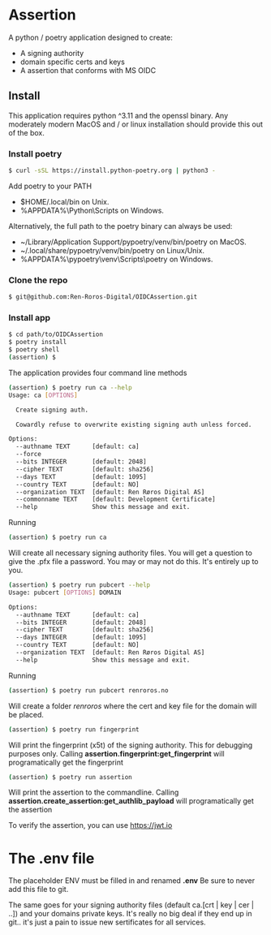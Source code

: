 # Assertion

A python / poetry application designed to create:

- A signing authority
- domain specific certs and keys
- A assertion that conforms with MS OIDC


## Install

This application requires python ^3.11 and the openssl binary.
Any moderately modern MacOS and / or linux installation should provide this out of the box.

### Install poetry

```sh
$ curl -sSL https://install.python-poetry.org | python3 -
```
Add poetry to your PATH

- $HOME/.local/bin on Unix.
- %APPDATA%\Python\Scripts on Windows.

Alternatively, the full path to the poetry binary can always be used:

- ~/Library/Application Support/pypoetry/venv/bin/poetry on MacOS.
- ~/.local/share/pypoetry/venv/bin/poetry on Linux/Unix.
- %APPDATA%\pypoetry\venv\Scripts\poetry on Windows.

### Clone the repo

```sh
$ git@github.com:Ren-Roros-Digital/OIDCAssertion.git
```

### Install app

```sh
$ cd path/to/OIDCAssertion
$ poetry install
$ poetry shell
(assertion) $
```

The application provides four command line methods

```sh
(assertion) $ poetry run ca --help
Usage: ca [OPTIONS]

  Create signing auth.

  Cowardly refuse to overwrite existing signing auth unless forced.

Options:
  --authname TEXT      [default: ca]
  --force
  --bits INTEGER       [default: 2048]
  --cipher TEXT        [default: sha256]
  --days TEXT          [default: 1095]
  --country TEXT       [default: NO]
  --organization TEXT  [default: Ren Røros Digital AS]
  --commonname TEXT    [default: Development Certificate]
  --help               Show this message and exit.
```
Running 
```sh
(assertion) $ poetry run ca
```
Will create all necessary signing authority files. You will get a question to give the .pfx file a password.
You may or may not do this. It's entirely up to you.

```sh
(assertion) $ poetry run pubcert --help
Usage: pubcert [OPTIONS] DOMAIN

Options:
  --authname TEXT      [default: ca]
  --bits INTEGER       [default: 2048]
  --cipher TEXT        [default: sha256]
  --days INTEGER       [default: 1095]
  --country TEXT       [default: NO]
  --organization TEXT  [default: Ren Røros Digital AS]
  --help               Show this message and exit.
  ```
  Running
  ```sh
  (assertion) $ poetry run pubcert renroros.no
  ```
Will create a folder *renroros* where the cert and key file for the domain will be placed.

```sh
(assertion) $ poetry run fingerprint
```
Will print the fingerprint (x5t) of the signing authority. This for debugging purposes only.
Calling **assertion.fingerprint:get_fingerprint** will programatically get the fingerprint

```sh
(assertion) $ poetry run assertion
```
Will print the assertion to the commandline.
Calling **assertion.create_assertion:get_authlib_payload** will programatically get the assertion 

To verify the assertion, you can use https://jwt.io

# The .env file

The placeholder ENV must be filled in and renamed **.env**
Be sure to never add this file to git.

The same goes for your signing authority files (default ca.[crt | key | cer | ..]) and 
your domains private keys. It's really no big deal if they end up in git.. it's just a pain to issue new
sertificates for all services.


